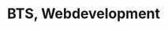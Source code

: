 ---
title: BTS, Webdevelopment
organization: Greta
location: Saint Julien, FR
start: 2002
end: 2005
---